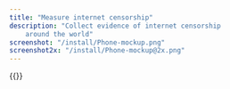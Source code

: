 ```yaml
---
title: "Measure internet censorship"
description: "Collect evidence of internet censorship
    around the world"
screenshot: "/install/Phone-mockup.png"
screenshot2x: "/install/Phone-mockup@2x.png"
---
```


{{<app-stores>}}
